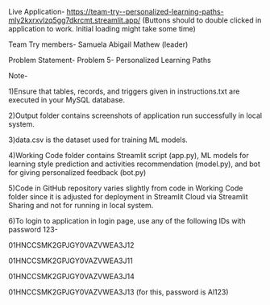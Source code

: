 Live Application-
https://team-try--personalized-learning-paths-mly2kxrxvlzq5gg7dkrcmt.streamlit.app/
(Buttons should to double clicked in application to work. Initial loading might take some time)

Team Try members-
Samuela Abigail Mathew (leader)

Problem Statement-
Problem 5- Personalized Learning Paths

Note-

1)Ensure that tables, records, and triggers given in instructions.txt are executed in your MySQL database.

2)Output folder contains screenshots of application run successfully in local system.

3)data.csv is the dataset used for training ML models.

4)Working Code folder contains Streamlit script (app.py), ML models for learning style prediction and activities recommendation (model.py), and bot for giving personalized feedback (bot.py)

5)Code in GitHub repository varies slightly from code in Working Code folder since it is adjusted for deployment in Streamlit Cloud via Streamlit Sharing and not for running in local system.

6)To login to application in login page, use any of the following IDs with password 123-

01HNCCSMK2GPJGY0VAZVWEA3J12

01HNCCSMK2GPJGY0VAZVWEA3J11

01HNCCSMK2GPJGY0VAZVWEA3J14

01HNCCSMK2GPJGY0VAZVWEA3J13  (for this, password is Al123)
